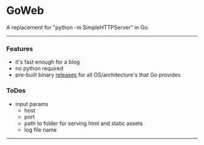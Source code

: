 # GoWeb

A replacement for "python -m SimpleHTTPServer" in Go.

***

### Features

* it's fast enough for a blog
* no python required
* pre-built binary <a href="https://github.com/cleesmith/goweb/releases" target="_blank">releases</a> for all OS/architecture's that Go provides

### ToDos

* input params
  * host
  * port
  * path to folder for serving html and static assets
  * log file name

***
